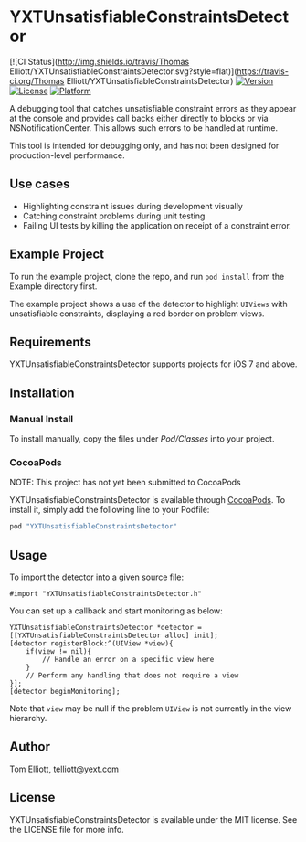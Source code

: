 # YXTUnsatisfiableConstraintsDetector

[![CI Status](http://img.shields.io/travis/Thomas Elliott/YXTUnsatisfiableConstraintsDetector.svg?style=flat)](https://travis-ci.org/Thomas Elliott/YXTUnsatisfiableConstraintsDetector)
[![Version](https://img.shields.io/cocoapods/v/YXTUnsatisfiableConstraintsDetector.svg?style=flat)](http://cocoapods.org/pods/YXTUnsatisfiableConstraintsDetector)
[![License](https://img.shields.io/cocoapods/l/YXTUnsatisfiableConstraintsDetector.svg?style=flat)](http://cocoapods.org/pods/YXTUnsatisfiableConstraintsDetector)
[![Platform](https://img.shields.io/cocoapods/p/YXTUnsatisfiableConstraintsDetector.svg?style=flat)](http://cocoapods.org/pods/YXTUnsatisfiableConstraintsDetector)

A debugging tool that catches unsatisfiable constraint errors as they appear at the console and provides call backs either directly to blocks or via NSNotificationCenter. This allows such errors to be handled at runtime.

This tool is intended for debugging only, and has not been designed for production-level performance.

## Use cases

* Highlighting constraint issues during development visually
* Catching constraint problems during unit testing
* Failing UI tests by killing the application on receipt of a constraint error.

## Example Project

To run the example project, clone the repo, and run `pod install` from the Example directory first.

The example project shows a use of the detector to highlight `UIViews` with unsatisfiable constraints, displaying a red border on problem views.

## Requirements

YXTUnsatisfiableConstraintsDetector supports projects for iOS 7 and above.

## Installation

### Manual Install

To install manually, copy the files under *Pod/Classes* into your project.

### CocoaPods

NOTE: This project has not yet been submitted to CocoaPods

YXTUnsatisfiableConstraintsDetector is available through [CocoaPods](http://cocoapods.org). To install
it, simply add the following line to your Podfile:

```ruby
pod "YXTUnsatisfiableConstraintsDetector"
```

## Usage

To import the detector into a given source file:

    #import "YXTUnsatisfiableConstraintsDetector.h"

You can set up a callback and start monitoring as below:

    YXTUnsatisfiableConstraintsDetector *detector = [[YXTUnsatisfiableConstraintsDetector alloc] init];
    [detector registerBlock:^(UIView *view){
        if(view != nil){
            // Handle an error on a specific view here
        }
	    // Perform any handling that does not require a view
    }];
    [detector beginMonitoring];

Note that `view` may be null if the problem `UIView` is not currently in the view hierarchy.

## Author

Tom Elliott, telliott@yext.com

## License

YXTUnsatisfiableConstraintsDetector is available under the MIT license. See the LICENSE file for more info.
